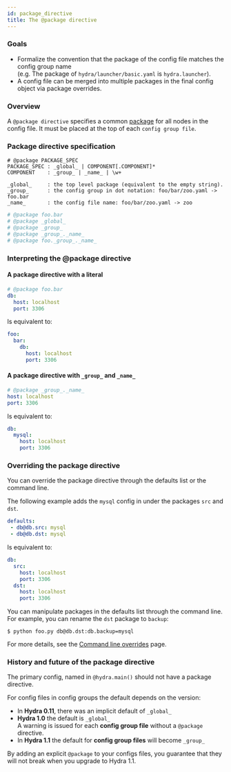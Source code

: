 ```yaml
---
id: package_directive
title: The @package directive
---
```


### Goals
 - Formalize the convention that the package of the config file matches the config group name  
   (e.g. The package of `hydra/launcher/basic.yaml` is `hydra.launcher`).
 - A config file can be merged into multiple packages in the final config object via package overrides.  

### Overview
A `@package directive` specifies a common [package](/terminology.md#package) for all nodes in the config file.
It must be placed at the top of each `config group file`.

### Package directive specification

``` text title="Definition"
# @package PACKAGE_SPEC
PACKAGE_SPEC : _global_ | COMPONENT[.COMPONENT]*
COMPONENT    : _group_ | _name_ | \w+

_global_     : the top level package (equivalent to the empty string).
_group_      : the config group in dot notation: foo/bar/zoo.yaml -> foo.bar
_name_       : the config file name: foo/bar/zoo.yaml -> zoo
```

```python title="Examples"
# @package foo.bar
# @package _global_
# @package _group_
# @package _group_._name_
# @package foo._group_._name_
```

### Interpreting the @package directive
#### A package directive with a literal
```yaml title="mysql.yaml"
# @package foo.bar
db:
  host: localhost
  port: 3306
```
Is equivalent to:
```yaml
foo:
  bar:
    db:
      host: localhost
      port: 3306
``` 

#### A package directive with `_group_` and `_name_`
```yaml title="db/mysql.yaml"
# @package _group_._name_
host: localhost
port: 3306
```
Is equivalent to:
```yaml
db:
  mysql:
    host: localhost
    port: 3306
```

### Overriding the package directive
You can override the package directive through the defaults list or the command line.

The following example adds the `mysql` config in under the packages `src` and `dst`.
```yaml title="config.yaml"
defaults:
 - db@db.src: mysql
 - db@db.dst: mysql
```

Is equivalent to:
```yaml
db:
  src:
    host: localhost
    port: 3306
  dst:
    host: localhost
    port: 3306
```

You can manipulate packages in the defaults list through the command line.  
For example, you can rename the `dst` package to `backup`:
```
$ python foo.py db@db.dst:db.backup=mysql
```
For more details, see the [Command line overrides](advanced/command_line_overrides.md) page.

### History and future of the package directive
The primary config, named in `@hydra.main()` should not have a package directive.

For config files in config groups the default depends on the version:
 - In **Hydra 0.11**, there was an implicit default of `_global_`
 - **Hydra 1.0** the default is `_global_`  
 A warning is issued for each **config group file** without a `@package` directive.
 - In **Hydra 1.1** the default for **config group files** will become `_group_`

By adding an explicit `@package` to your configs files, you guarantee that they  
will not break when you upgrade to Hydra 1.1.

